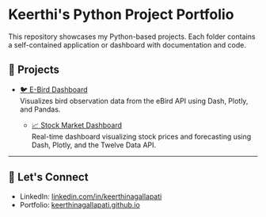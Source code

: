 # Keerthi's Python Project Portfolio

This repository showcases my Python-based projects. Each folder contains a self-contained application or dashboard with documentation and code.

## 📁 Projects

- [🐦 E-Bird Dashboard](./E-BirdDashboard)  
  Visualizes bird observation data from the eBird API using Dash, Plotly, and Pandas.

  - [📈 Stock Market Dashboard](./StockMarketDashboard)  
  Real-time dashboard visualizing stock prices and forecasting using Dash, Plotly, and the Twelve Data API.


---

## 🔗 Let's Connect

- LinkedIn: [linkedin.com/in/keerthinagallapati](https://www.linkedin.com/in/keerthinagallapati)
- Portfolio: [keerthinagallapati.github.io](https://keerthinagallapati.github.io)
